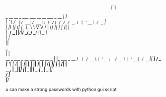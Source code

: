 
                                                    _    
                                                   | |   
 _ __    __ _  ___  ___ __      __  ___   _ __   __| |   
| '_ \  / _` |/ __|/ __|\ \ /\ / / / _ \ | '__| / _` |   
| |_) || (_| |\__ \\__ \ \ V  V / | (_) || |   | (_| |   
| .__/  \__,_||___/|___/  \_/\_/   \___/ |_|    \__,_|   
| |                                                      
|_|                                                      
                                         _               
                                        | |              
   __ _   ___  _ __    ___  _ __   __ _ | |_   ___  _ __ 
  / _` | / _ \| '_ \  / _ \| '__| / _` || __| / _ \| '__|
 | (_| ||  __/| | | ||  __/| |   | (_| || |_ |  __/| |   
  \__, | \___||_| |_| \___||_|    \__,_| \__| \___||_|   
   __/ |                                                 
  |___/                                                  

u can make a strong passwords with python gui script
